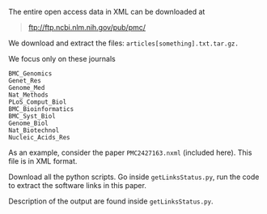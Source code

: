 
The entire open access data in XML can be downloaded at

> ftp://ftp.ncbi.nlm.nih.gov/pub/pmc/

We download and extract the files: ```articles[something].txt.tar.gz.```

We focus only on these journals

```
BMC_Genomics   
Genet_Res    
Genome_Med      
Nat_Methods        
PLoS_Comput_Biol
BMC_Bioinformatics  
BMC_Syst_Biol  
Genome_Biol  
Nat_Biotechnol  
Nucleic_Acids_Res
```

As an example, consider the paper ```PMC2427163.nxml``` (included here). This file is in XML format. 

Download all the python scripts. Go inside ```getLinksStatus.py```, run the code to extract the software links in this paper. 

Description of the output are found inside ```getLinksStatus.py```.

